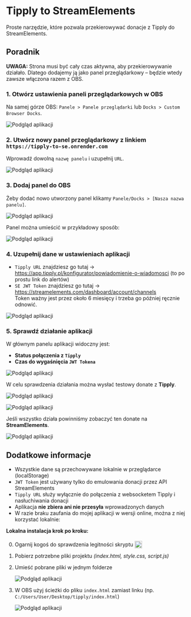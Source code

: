 # Tipply to StreamElements 

Proste narzędzie, które pozwala przekierowywać donacje z Tipply do StreamElements.

## Poradnik

**UWAGA:**
Strona musi być cały czas aktywna, aby przekierowywanie działało. Dlatego dodajemy ją jako panel przeglądarkowy – będzie wtedy zawsze włączona razem z OBS.

### 1. Otwórz ustawienia paneli przeglądarkowych w OBS

Na samej górze OBS:
`Panele > Panele przeglądarki` lub `Docks > Custom Browser Docks`.

![Podgląd aplikacji](https://i.imgur.com/FTVlzo8.png)

### 2. Utwórz nowy panel przeglądarkowy z linkiem `https://tipply-to-se.onrender.com`

Wprowadź dowolną `nazwę panelu` i uzupełnij `URL`.

![Podgląd aplikacji](https://i.imgur.com/cv9lwNw.png)

### 3. Dodaj panel do OBS

Żeby dodać nowo utworzony panel klikamy `Panele/Docks > [Nasza nazwa panelu]`.

![Podgląd aplikacji](https://i.imgur.com/ZpRW5sY.png)

Panel można umieścić w przykładowy sposób: 

![Podgląd aplikacji](https://i.imgur.com/YLRLqT0.png)

### 4. Uzupełnij dane w ustawieniach aplikacji

- `Tipply URL` znajdziesz go tutaj → https://app.tipply.pl/konfigurator/powiadomienie-o-wiadomosci (to po prostu link do alertów)
- `SE JWT Token` znajdziesz go tutaj → https://streamelements.com/dashboard/account/channels  
  Token ważny jest przez około 6 miesięcy i trzeba go później ręcznie odnowić.

![Podgląd aplikacji](https://i.imgur.com/ZsyetIi.png)

### 5. Sprawdź działanie aplikacji

W głównym panelu aplikacji widoczny jest:
- **Status połączenia z `Tipply`**
- **Czas do wygaśnięcia `JWT Tokena`**

![Podgląd aplikacji](https://i.imgur.com/bAXK45b.png)

W celu sprawdzenia działania można wysłać testowy donate z **Tipply**.

![Podgląd aplikacji](https://i.imgur.com/rQ5YbrE.png)

![Podgląd aplikacji](https://i.imgur.com/r1UN7ag.png)

Jeśli wszystko działa powinniśmy zobaczyć ten donate na **StreamElements**.

![Podgląd aplikacji](https://i.imgur.com/Ikd6UZQ.png)
## Dodatkowe informacje

- Wszystkie dane są przechowywane lokalnie w przeglądarce (localStorage)
- `JWT Token` jest używany tylko do emulowania donacji przez API StreamElements
- `Tipply URL` służy wyłącznie do połączenia z websocketem Tipply i nasłuchiwania donacji
- Aplikacja **nie zbiera ani nie przesyła** wprowadzonych danych
- W razie braku zaufania do mojej aplikacji w wersji online, można z niej korzystać lokalnie:

**Lokalna instalacja krok po kroku:**

0. Ogarnij kogoś do sprawdzenia legitności skryptu <img style="height: 20px; transform: translateY(5px);" src="https://cdn.7tv.app/emote/01GB3PQ1K8000CW87FDNNPRBZG/1x.avif"> 
1. Pobierz potrzebne pliki projektu *(index.html, style.css, script.js)*  
2. Umieść pobrane pliki w jednym folderze

   ![Podgląd aplikacji](https://i.imgur.com/8HdQeQX.png)  
3. W OBS użyj ścieżki do pliku `index.html` zamiast linku (np. `C:/Users/User/Desktop/tipply/index.html`)

    ![Podgląd aplikacji](https://i.imgur.com/PFUey2s.png)


